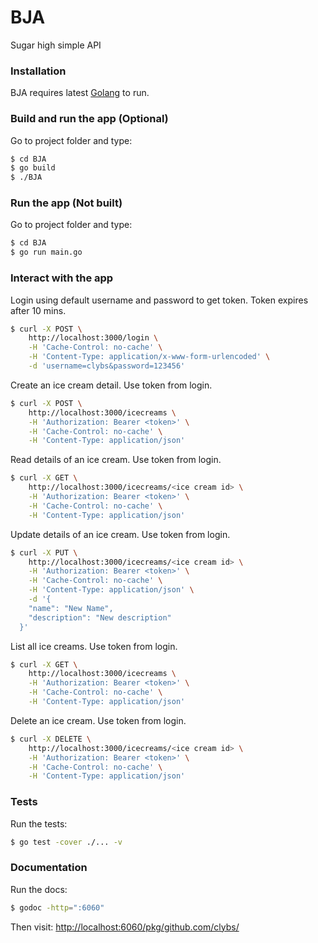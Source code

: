 # BJA
Sugar high simple API

### Installation

BJA requires latest [Golang](https://golang.org/doc/install) to run.

### Build and run the app (Optional)
Go to project folder and type:

```sh
$ cd BJA
$ go build
$ ./BJA
```

### Run the app (Not built)
Go to project folder and type:

```sh
$ cd BJA
$ go run main.go
```

### Interact with the app
Login using default username and password to get token.
Token expires after 10 mins.

```sh
$ curl -X POST \
    http://localhost:3000/login \
    -H 'Cache-Control: no-cache' \
    -H 'Content-Type: application/x-www-form-urlencoded' \
    -d 'username=clybs&password=123456'
```

Create an ice cream detail. Use token from login.
```sh
$ curl -X POST \
    http://localhost:3000/icecreams \
    -H 'Authorization: Bearer <token>' \
    -H 'Cache-Control: no-cache' \
    -H 'Content-Type: application/json' 
```

Read details of an ice cream. Use token from login.
```sh
$ curl -X GET \
    http://localhost:3000/icecreams/<ice cream id> \
    -H 'Authorization: Bearer <token>' \
    -H 'Cache-Control: no-cache' \
    -H 'Content-Type: application/json'
```

Update details of an ice cream. Use token from login.
```sh
$ curl -X PUT \
    http://localhost:3000/icecreams/<ice cream id> \
    -H 'Authorization: Bearer <token>' \
    -H 'Cache-Control: no-cache' \
    -H 'Content-Type: application/json' \
    -d '{
    "name": "New Name",
    "description": "New description"
  }'
```

List all ice creams. Use token from login.
```sh
$ curl -X GET \
    http://localhost:3000/icecreams \
    -H 'Authorization: Bearer <token>' \
    -H 'Cache-Control: no-cache' \
    -H 'Content-Type: application/json'
```

Delete an ice cream. Use token from login.
```sh
$ curl -X DELETE \
    http://localhost:3000/icecreams/<ice cream id> \
    -H 'Authorization: Bearer <token>' \
    -H 'Cache-Control: no-cache' \
    -H 'Content-Type: application/json' 
```

### Tests
Run the tests:
```sh
$ go test -cover ./... -v
```
### Documentation
Run the docs:
```sh
$ godoc -http=":6060"
```
Then visit: [http://localhost:6060/pkg/github.com/clybs/](http://localhost:6060/pkg/github.com/clybs/)